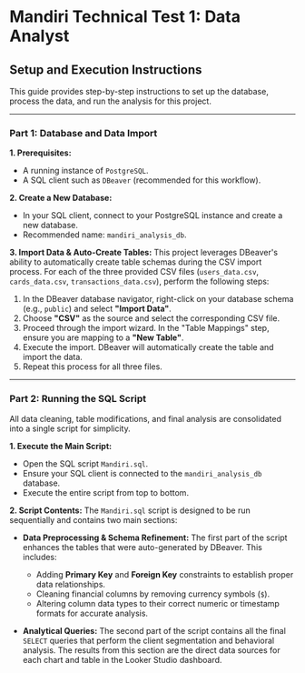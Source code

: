 # Mandiri Technical Test 1: Data Analyst

## Setup and Execution Instructions

This guide provides step-by-step instructions to set up the database, process the data, and run the analysis for this project.

---

### Part 1: Database and Data Import

**1. Prerequisites:**
* A running instance of `PostgreSQL`.
* A SQL client such as `DBeaver` (recommended for this workflow).

**2. Create a New Database:**
* In your SQL client, connect to your PostgreSQL instance and create a new database.
* Recommended name: `mandiri_analysis_db`.

**3. Import Data & Auto-Create Tables:**
This project leverages DBeaver's ability to automatically create table schemas during the CSV import process. For each of the three provided CSV files (`users_data.csv`, `cards_data.csv`, `transactions_data.csv`), perform the following steps:

1.  In the DBeaver database navigator, right-click on your database schema (e.g., `public`) and select **"Import Data"**.
2.  Choose **"CSV"** as the source and select the corresponding CSV file.
3.  Proceed through the import wizard. In the "Table Mappings" step, ensure you are mapping to a **"New Table"**.
4.  Execute the import. DBeaver will automatically create the table and import the data.
5.  Repeat this process for all three files.

---

### Part 2: Running the SQL Script

All data cleaning, table modifications, and final analysis are consolidated into a single script for simplicity.

**1. Execute the Main Script:**
* Open the SQL script `Mandiri.sql`.
* Ensure your SQL client is connected to the `mandiri_analysis_db` database.
* Execute the entire script from top to bottom.

**2. Script Contents:**
The `Mandiri.sql` script is designed to be run sequentially and contains two main sections:

* **Data Preprocessing & Schema Refinement:** The first part of the script enhances the tables that were auto-generated by DBeaver. This includes:
    * Adding **Primary Key** and **Foreign Key** constraints to establish proper data relationships.
    * Cleaning financial columns by removing currency symbols (`$`).
    * Altering column data types to their correct numeric or timestamp formats for accurate analysis.

* **Analytical Queries:** The second part of the script contains all the final `SELECT` queries that perform the client segmentation and behavioral analysis. The results from this section are the direct data sources for each chart and table in the Looker Studio dashboard.
